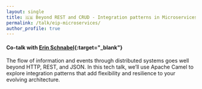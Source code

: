 ```yaml
---
layout: single
title: 🇬🇧 Beyond REST and CRUD - Integration patterns in Microservices
permalink: /talk/eip-microservices/
author_profile: true
---
```


#### Co-talk with [Erin Schnabel](https://twitter.com/ebullientworks){:target="_blank"}

The flow of information and events through distributed systems goes well beyond HTTP, REST, and JSON. In this tech talk, we’ll use Apache Camel to explore integration patterns that add flexibility and resilience to your evolving architecture.
